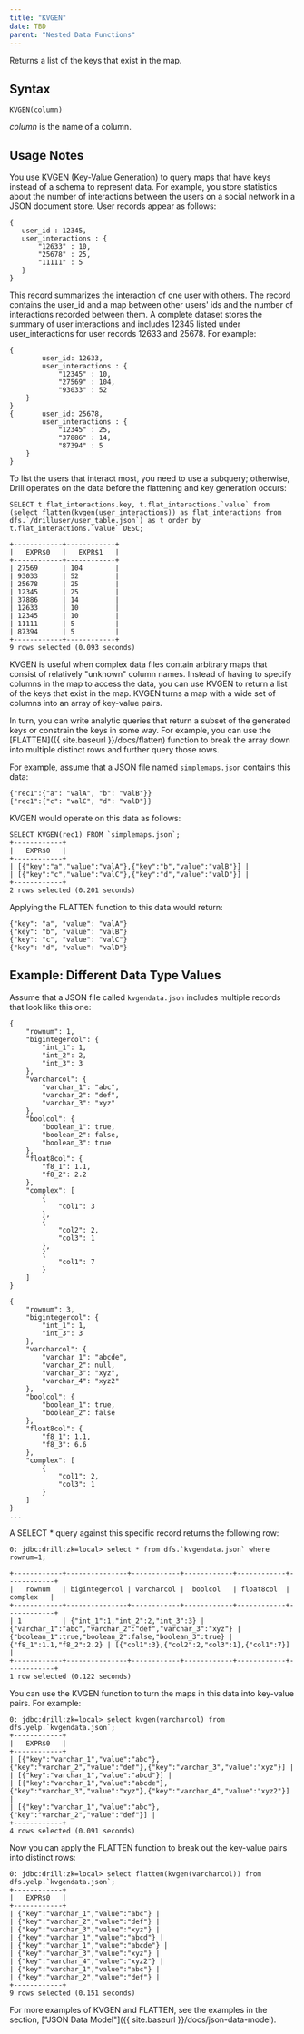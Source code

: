 ```yaml
---
title: "KVGEN"
date: TBD 
parent: "Nested Data Functions"
---
```

Returns a list of the keys that exist in the map.

## Syntax

    KVGEN(column)

*column* is the name of a column.

## Usage Notes

You use KVGEN (Key-Value Generation) to query maps that have keys instead of a schema to
represent data. For example, you store statistics
about the number of interactions between the users on a social network
in a JSON document store. User records appear as follows:

	{
	   user_id : 12345,
	   user_interactions : {
	       "12633" : 10,
	       "25678" : 25,
	       "11111" : 5
	   }
	}

This record summarizes the interaction of one user with others. The record contains the user_id and a map between other
users' ids and the number of interactions recorded between them. A complete dataset stores the summary of user interactions and includes 12345 listed under user_interactions for user records 12633 and 25678. For example:

	{
	        user_id: 12633,
	        user_interactions : {
	            "12345" : 10,
	            "27569" : 104,
	            "93033" : 52
	    }
	}
	{       user_id: 25678,
	        user_interactions : {
	            "12345" : 25,
	            "37886" : 14,
	            "87394" : 5
	    }
	}

To list the users that interact most, you need to use a subquery; otherwise, Drill operates on the data before the flattening and key generation occurs:

    SELECT t.flat_interactions.key, t.flat_interactions.`value` from (select flatten(kvgen(user_interactions)) as flat_interactions from dfs.`/drilluser/user_table.json`) as t order by t.flat_interactions.`value` DESC;

    +------------+------------+
	|   EXPR$0   |   EXPR$1   |
	+------------+------------+
	| 27569      | 104        |
	| 93033      | 52         |
	| 25678      | 25         |
	| 12345      | 25         |
	| 37886      | 14         |
	| 12633      | 10         |
	| 12345      | 10         |
	| 11111      | 5          |
	| 87394      | 5          |
	+------------+------------+
	9 rows selected (0.093 seconds)


KVGEN is useful when complex
data files contain arbitrary maps that consist of relatively "unknown" column
names. Instead of having to specify columns in the map to access the data, you
can use KVGEN to return a list of the keys that exist in the map. KVGEN turns
a map with a wide set of columns into an array of key-value pairs.

In turn, you can write analytic queries that return a subset of the generated
keys or constrain the keys in some way. For example, you can use the
[FLATTEN]({{ site.baseurl }}/docs/flatten) function to break the
array down into multiple distinct rows and further query those rows.

For example, assume that a JSON file named `simplemaps.json` contains this data:  

	{"rec1":{"a": "valA", "b": "valB"}}
	{"rec1":{"c": "valC", "d": "valD"}}

KVGEN would operate on this data as follows:

	SELECT KVGEN(rec1) FROM `simplemaps.json`;
	+------------+
	|   EXPR$0   |
	+------------+
	| [{"key":"a","value":"valA"},{"key":"b","value":"valB"}] |
	| [{"key":"c","value":"valC"},{"key":"d","value":"valD"}] |
	+------------+
	2 rows selected (0.201 seconds)

Applying the FLATTEN function to this data would return:

    {"key": "a", "value": "valA"}
    {"key": "b", "value": "valB"}
    {"key": "c", "value": "valC"}
    {"key": "d", "value": "valD"}

## Example: Different Data Type Values

Assume that a JSON file called `kvgendata.json` includes multiple records that
look like this one:

    {
	    "rownum": 1,
	    "bigintegercol": {
	        "int_1": 1,
	        "int_2": 2,
	        "int_3": 3
	    },
	    "varcharcol": {
	        "varchar_1": "abc",
	        "varchar_2": "def",
	        "varchar_3": "xyz"
	    },
	    "boolcol": {
	        "boolean_1": true,
	        "boolean_2": false,
	        "boolean_3": true
	    },
	    "float8col": {
	        "f8_1": 1.1,
	        "f8_2": 2.2
	    },
	    "complex": [
	        {
	            "col1": 3
	        },
	        {
	            "col2": 2,
	            "col3": 1
	        },
	        {
	            "col1": 7
	        }
	    ]
    }
 
	{
	    "rownum": 3,
	    "bigintegercol": {
	        "int_1": 1,
	        "int_3": 3
	    },
	    "varcharcol": {
	        "varchar_1": "abcde",
	        "varchar_2": null,
	        "varchar_3": "xyz",
	        "varchar_4": "xyz2"
	    },
	    "boolcol": {
	        "boolean_1": true,
	        "boolean_2": false
	    },
	    "float8col": {
	        "f8_1": 1.1,
	        "f8_3": 6.6
	    },
	    "complex": [
	        {
	            "col1": 2,
	            "col3": 1
	        }
	    ]
	}
	...


A SELECT * query against this specific record returns the following row:

    0: jdbc:drill:zk=local> select * from dfs.`kvgendata.json` where rownum=1;
 
	+------------+---------------+------------+------------+------------+------------+
	|   rownum   | bigintegercol | varcharcol |  boolcol   | float8col  |  complex   |
	+------------+---------------+------------+------------+------------+------------+
	| 1          | {"int_1":1,"int_2":2,"int_3":3} | {"varchar_1":"abc","varchar_2":"def","varchar_3":"xyz"} | {"boolean_1":true,"boolean_2":false,"boolean_3":true} | {"f8_1":1.1,"f8_2":2.2} | [{"col1":3},{"col2":2,"col3":1},{"col1":7}] |
	+------------+---------------+------------+------------+------------+------------+
	1 row selected (0.122 seconds)

You can use the KVGEN function to turn the maps in this data into key-value
pairs. For example:

	0: jdbc:drill:zk=local> select kvgen(varcharcol) from dfs.yelp.`kvgendata.json`;
	+------------+
	|   EXPR$0   |
	+------------+
	| [{"key":"varchar_1","value":"abc"},{"key":"varchar_2","value":"def"},{"key":"varchar_3","value":"xyz"}] |
	| [{"key":"varchar_1","value":"abcd"}] |
	| [{"key":"varchar_1","value":"abcde"},{"key":"varchar_3","value":"xyz"},{"key":"varchar_4","value":"xyz2"}] |
	| [{"key":"varchar_1","value":"abc"},{"key":"varchar_2","value":"def"}] |
	+------------+
	4 rows selected (0.091 seconds)

Now you can apply the FLATTEN function to break out the key-value pairs into
distinct rows:

	0: jdbc:drill:zk=local> select flatten(kvgen(varcharcol)) from dfs.yelp.`kvgendata.json`;
	+------------+
	|   EXPR$0   |
	+------------+
	| {"key":"varchar_1","value":"abc"} |
	| {"key":"varchar_2","value":"def"} |
	| {"key":"varchar_3","value":"xyz"} |
	| {"key":"varchar_1","value":"abcd"} |
	| {"key":"varchar_1","value":"abcde"} |
	| {"key":"varchar_3","value":"xyz"} |
	| {"key":"varchar_4","value":"xyz2"} |
	| {"key":"varchar_1","value":"abc"} |
	| {"key":"varchar_2","value":"def"} |
	+------------+
	9 rows selected (0.151 seconds)


For more examples of KVGEN and FLATTEN, see the examples in the section, ["JSON Data Model"]({{ site.baseurl }}/docs/json-data-model).
